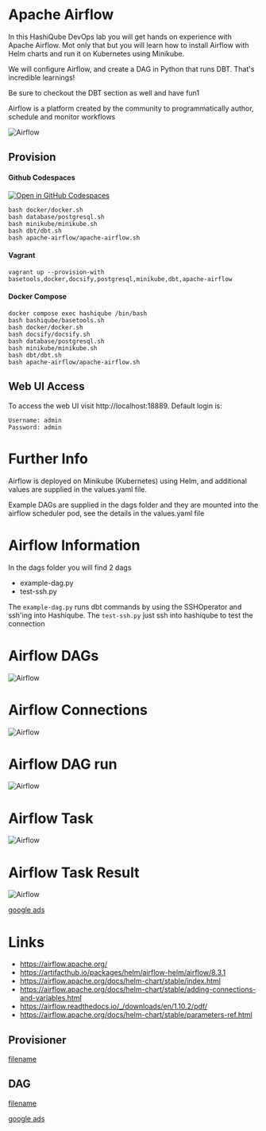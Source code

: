 # Apache Airflow

In this HashiQube DevOps lab you will get hands on experience with Apache Airflow. Mot only that but you will learn how to install Airflow with Helm charts and run it on Kubernetes using Minikube. 

We will configure Airflow, and create a DAG in Python that runs DBT. That's incredible learnings! 

Be sure to checkout the DBT section as well and have fun1 

Airflow is a platform created by the community to programmatically author, schedule and monitor workflows

![Airflow](images/airflow-logo.png?raw=true "Airflow")

## Provision

<!-- tabs:start -->
#### **Github Codespaces**
[![Open in GitHub Codespaces](https://github.com/codespaces/badge.svg)](https://codespaces.new/star3am/hashiqube?quickstart=1)
```
bash docker/docker.sh
bash database/postgresql.sh
bash minikube/minikube.sh
bash dbt/dbt.sh
bash apache-airflow/apache-airflow.sh
```

#### **Vagrant**

```
vagrant up --provision-with basetools,docker,docsify,postgresql,minikube,dbt,apache-airflow
```

#### **Docker Compose**

```
docker compose exec hashiqube /bin/bash
bash bashiqube/basetools.sh
bash docker/docker.sh
bash docsify/docsify.sh
bash database/postgresql.sh
bash minikube/minikube.sh
bash dbt/dbt.sh
bash apache-airflow/apache-airflow.sh
```
<!-- tabs:end -->

## Web UI Access

To access the web UI visit http://localhost:18889. 
Default login is:
```
Username: admin
Password: admin
```

# Further Info
Airflow is deployed on Minikube (Kubernetes) using Helm, and additional values are supplied in the values.yaml file.

Example DAGs are supplied in the dags folder and they are mounted into the airflow scheduler pod, see the details in the values.yaml file
 
# Airflow Information
In the dags folder you will find 2 dags
- example-dag.py
- test-ssh.py

The `example-dag.py` runs dbt commands by using the SSHOperator and ssh'ing into Hashiqube. 
The `test-ssh.py` just ssh into hashiqube to test the connection

# Airflow DAGs
![Airflow](images/airflow_dags.png?raw=true "Airflow")

# Airflow Connections
![Airflow](images/airflow_connections.png?raw=true "Airflow")

# Airflow DAG run
![Airflow](images/airflow_dag_run_dbt.png?raw=true "Airflow")

# Airflow Task
![Airflow](images/airflow_task_instance.png?raw=true "Airflow")

# Airflow Task Result
![Airflow](images/airflow_task_result.png?raw=true "Airflow")

[google ads](../googleads.html ':include :type=iframe width=100% height=300px')

# Links

- https://airflow.apache.org/
- https://artifacthub.io/packages/helm/airflow-helm/airflow/8.3.1
- https://airflow.apache.org/docs/helm-chart/stable/index.html
- https://airflow.apache.org/docs/helm-chart/stable/adding-connections-and-variables.html
- https://airflow.readthedocs.io/_/downloads/en/1.10.2/pdf/
- https://airflow.apache.org/docs/helm-chart/stable/parameters-ref.html

## Provisioner

[filename](apache-airflow.sh ':include :type=code')

## DAG

[filename](dags/run-dbt.py ':include :type=code')

[google ads](../googleads.html ':include :type=iframe width=100% height=300px')
